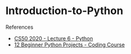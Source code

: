 # Introduction-to-Python

References

* [CS50 2020 - Lecture 6 - Python](https://youtu.be/ZEQh45W_UDo) 
* [12 Beginner Python Projects - Coding Course](https://youtu.be/8ext9G7xspg)